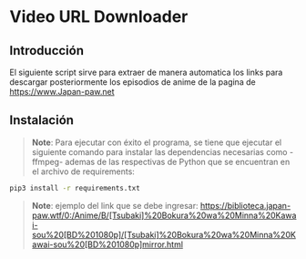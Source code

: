 # Video URL Downloader

## Introducción

El siguiente script sirve para extraer de manera automatica los links para descargar posteriormente los episodios de anime de la pagina de <https://www.Japan-paw.net>



## Instalación

> **Note**: Para ejecutar con éxito el programa, se tiene que ejecutar el siguiente comando para instalar las dependencias necesarias como -ffmpeg- ademas de las respectivas de Python que se encuentran en el archivo de requirements:


```sh
pip3 install -r requirements.txt 
```

> **Note**: ejemplo del link que se debe ingresar:
<https://biblioteca.japan-paw.wtf/0:/Anime/B/[Tsubaki]%20Bokura%20wa%20Minna%20Kawai-sou%20[BD%201080p]/[Tsubaki]%20Bokura%20wa%20Minna%20Kawai-sou%20[BD%201080p]mirror.html>